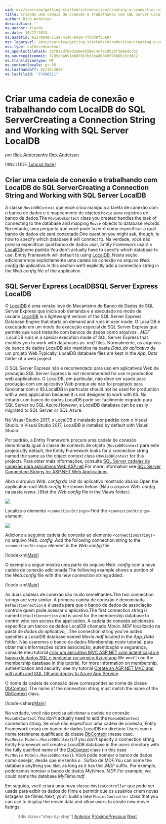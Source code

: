 ```yaml
---
uid: mvc/overview/getting-started/introduction/creating-a-connection-string
title: Criando uma cadeia de conexão e trabalhando com SQL Server LocalDB | Microsoft Docs
author: Rick-Anderson
description: ''
ms.author: riande
ms.date: 10/17/2013
ms.assetid: 6127804d-c1a9-414d-8429-7f3dd0f56e97
msc.legacyurl: /mvc/overview/getting-started/introduction/creating-a-connection-string
msc.type: authoredcontent
ms.openlocfilehash: 20781ad760d3a0e4559ec4c7e18528f3686dcc02
ms.sourcegitcommit: 7709c0a091b8d55b7b33bad8849f7b66b23c3d72
ms.translationtype: MT
ms.contentlocale: pt-BR
ms.lasthandoff: 02/19/2020
ms.locfileid: "77456511"
---
```

# <a name="creating-a-connection-string-and-working-with-sql-server-localdb"></a><span data-ttu-id="804d9-102">Criar uma cadeia de conexão e trabalhando com LocalDB do SQL Server</span><span class="sxs-lookup"><span data-stu-id="804d9-102">Creating a Connection String and Working with SQL Server LocalDB</span></span>

<span data-ttu-id="804d9-103">por [Rick Anderson](https://twitter.com/RickAndMSFT)</span><span class="sxs-lookup"><span data-stu-id="804d9-103">by [Rick Anderson](https://twitter.com/RickAndMSFT)</span></span>

[!INCLUDE [Tutorial Note](index.md)]

## <a name="creating-a-connection-string-and-working-with-sql-server-localdb"></a><span data-ttu-id="804d9-104">Criar uma cadeia de conexão e trabalhando com LocalDB do SQL Server</span><span class="sxs-lookup"><span data-stu-id="804d9-104">Creating a Connection String and Working with SQL Server LocalDB</span></span>

<span data-ttu-id="804d9-105">A classe `MovieDBContext` que você criou manipula a tarefa de conexão com o banco de dados e o mapeamento de objetos `Movie` para registros de banco de dados.</span><span class="sxs-lookup"><span data-stu-id="804d9-105">The `MovieDBContext` class you created handles the task of connecting to the database and mapping `Movie` objects to database records.</span></span> <span data-ttu-id="804d9-106">No entanto, uma pergunta que você pode fazer é como especificar a qual banco de dados ele será conectado.</span><span class="sxs-lookup"><span data-stu-id="804d9-106">One question you might ask, though, is how to specify which database it will connect to.</span></span> <span data-ttu-id="804d9-107">Na verdade, você não precisa especificar qual banco de dados usar, Entity Framework usará o [LocalDB](https://docs.microsoft.com/sql/database-engine/configure-windows/sql-server-2016-express-localdb)como padrão.</span><span class="sxs-lookup"><span data-stu-id="804d9-107">You don't actually have to specify which database to use, Entity Framework will default to using [LocalDB](https://docs.microsoft.com/sql/database-engine/configure-windows/sql-server-2016-express-localdb).</span></span> <span data-ttu-id="804d9-108">Nesta seção, adicionaremos explicitamente uma cadeia de conexão no arquivo *Web. config* do aplicativo.</span><span class="sxs-lookup"><span data-stu-id="804d9-108">In this section we'll explicitly add a connection string in the *Web.config* file of the application.</span></span>

## <a name="sql-server-express-localdb"></a><span data-ttu-id="804d9-109">SQL Server Express LocalDB</span><span class="sxs-lookup"><span data-stu-id="804d9-109">SQL Server Express LocalDB</span></span>

<span data-ttu-id="804d9-110">O [LocalDB](https://docs.microsoft.com/sql/database-engine/configure-windows/sql-server-2016-express-localdb) é uma versão leve do Mecanismo de Banco de Dados de SQL Server Express que inicia sob demanda e é executado no modo de usuário.</span><span class="sxs-lookup"><span data-stu-id="804d9-110">[LocalDB](https://docs.microsoft.com/sql/database-engine/configure-windows/sql-server-2016-express-localdb) is a lightweight version of the SQL Server Express Database Engine that starts on demand and runs in user mode.</span></span> <span data-ttu-id="804d9-111">O LocalDB é executado em um modo de execução especial de SQL Server Express que permite que você trabalhe com bancos de dados como arquivos *. MDF* .</span><span class="sxs-lookup"><span data-stu-id="804d9-111">LocalDB runs in a special execution mode of SQL Server Express that enables you to work with databases as *.mdf* files.</span></span> <span data-ttu-id="804d9-112">Normalmente, os arquivos de banco de dados LocalDB são mantidos na pasta *Data\_do aplicativo* de um projeto Web.</span><span class="sxs-lookup"><span data-stu-id="804d9-112">Typically, LocalDB database files are kept in the *App\_Data* folder of a web project.</span></span>

<span data-ttu-id="804d9-113">O SQL Server Express não é recomendado para uso em aplicativos Web de produção.</span><span class="sxs-lookup"><span data-stu-id="804d9-113">SQL Server Express is not recommended for use in production web applications.</span></span> <span data-ttu-id="804d9-114">O LocalDB, em particular, não deve ser usado para produção com um aplicativo Web porque ele não foi projetado para funcionar com o IIS.</span><span class="sxs-lookup"><span data-stu-id="804d9-114">LocalDB in particular should not be used for production with a web application because it is not designed to work with IIS.</span></span> <span data-ttu-id="804d9-115">No entanto, um banco de dados LocalDB pode ser facilmente migrado para SQL Server ou SQL Azure.</span><span class="sxs-lookup"><span data-stu-id="804d9-115">However, a LocalDB database can be easily migrated to SQL Server or SQL Azure.</span></span>

<span data-ttu-id="804d9-116">No Visual Studio 2017, o LocalDB é instalado por padrão com o Visual Studio.</span><span class="sxs-lookup"><span data-stu-id="804d9-116">In Visual Studio 2017, LocalDB is installed by default with Visual Studio.</span></span>

<span data-ttu-id="804d9-117">Por padrão, a Entity Framework procura uma cadeia de conexão denominada igual à classe de contexto de objeto (`MovieDBContext` para este projeto).</span><span class="sxs-lookup"><span data-stu-id="804d9-117">By default, the Entity Framework looks for a connection string named the same as the object context class (`MovieDBContext` for this project).</span></span> <span data-ttu-id="804d9-118">Para obter mais informações, consulte [SQL Server cadeias de conexão para aplicativos Web ASP.net](https://msdn.microsoft.com/library/jj653752.aspx).</span><span class="sxs-lookup"><span data-stu-id="804d9-118">For more information see [SQL Server Connection Strings for ASP.NET Web Applications](https://msdn.microsoft.com/library/jj653752.aspx).</span></span>

<span data-ttu-id="804d9-119">Abra o arquivo *Web. config da* raiz do aplicativo mostrado abaixo.</span><span class="sxs-lookup"><span data-stu-id="804d9-119">Open the application root *Web.config* file shown below.</span></span> <span data-ttu-id="804d9-120">(Não o arquivo *Web. config* na pasta *views* .)</span><span class="sxs-lookup"><span data-stu-id="804d9-120">(Not the *Web.config* file in the *Views* folder.)</span></span>

![](creating-a-connection-string/_static/image1.png)

<span data-ttu-id="804d9-121">Localize o elemento `<connectionStrings>`:</span><span class="sxs-lookup"><span data-stu-id="804d9-121">Find the `<connectionStrings>` element:</span></span>

![](creating-a-connection-string/_static/image2.png)

<span data-ttu-id="804d9-122">Adicione a seguinte cadeia de conexão ao elemento `<connectionStrings>` no arquivo *Web. config* .</span><span class="sxs-lookup"><span data-stu-id="804d9-122">Add the following connection string to the `<connectionStrings>` element in the *Web.config* file.</span></span>

[!code-xml[Main](creating-a-connection-string/samples/sample1.xml)]

<span data-ttu-id="804d9-123">O exemplo a seguir mostra uma parte do arquivo *Web. config* com a nova cadeia de conexão adicionada:</span><span class="sxs-lookup"><span data-stu-id="804d9-123">The following example shows a portion of the *Web.config* file with the new connection string added:</span></span>

[!code-xml[Main](creating-a-connection-string/samples/sample2.xml)]

<span data-ttu-id="804d9-124">As duas cadeias de conexão são muito semelhantes.</span><span class="sxs-lookup"><span data-stu-id="804d9-124">The two connection strings are very similar.</span></span> <span data-ttu-id="804d9-125">A primeira cadeia de conexão é denominada `DefaultConnection` e é usada para que o banco de dados de associação controle quem pode acessar o aplicativo.</span><span class="sxs-lookup"><span data-stu-id="804d9-125">The first connection string is named `DefaultConnection` and is used for the membership database to control who can access the application.</span></span> <span data-ttu-id="804d9-126">A cadeia de conexão adicionada especifica um banco de dados LocalDB chamado *Movie. MDF* localizado na pasta de *dados do aplicativo\_* .</span><span class="sxs-lookup"><span data-stu-id="804d9-126">The connection string you've added specifies a LocalDB database named *Movie.mdf* located in the *App\_Data* folder.</span></span> <span data-ttu-id="804d9-127">Não usaremos o banco de dados Membership neste tutorial, para obter mais informações sobre associação, autenticação e segurança, consulte meu tutorial [criar um aplicativo MVC ASP.NET com autenticação e banco de dados SQL e implantar no serviço Azure app](https://docs.microsoft.com/aspnet/core/security/authorization/secure-data).</span><span class="sxs-lookup"><span data-stu-id="804d9-127">We won't use the membership database in this tutorial, for more information on membership, authentication and security, see my tutorial [Create an ASP.NET MVC app with auth and SQL DB and deploy to Azure App Service](https://docs.microsoft.com/aspnet/core/security/authorization/secure-data).</span></span>

<span data-ttu-id="804d9-128">O nome da cadeia de conexão deve corresponder ao nome da classe [DbContext](https://msdn.microsoft.com/library/system.data.entity.dbcontext(v=vs.103).aspx) .</span><span class="sxs-lookup"><span data-stu-id="804d9-128">The name of the connection string must match the name of the [DbContext](https://msdn.microsoft.com/library/system.data.entity.dbcontext(v=vs.103).aspx) class.</span></span>

[!code-csharp[Main](creating-a-connection-string/samples/sample3.cs?highlight=15)]

<span data-ttu-id="804d9-129">Na verdade, você não precisa adicionar a cadeia de conexão `MovieDBContext`.</span><span class="sxs-lookup"><span data-stu-id="804d9-129">You don't actually need to add the `MovieDBContext` connection string.</span></span> <span data-ttu-id="804d9-130">Se você não especificar uma cadeia de conexão, Entity Framework criará um banco de dados LocalDB no diretório Users com o nome totalmente qualificado da classe [DbContext](https://msdn.microsoft.com/library/system.data.entity.dbcontext(v=vs.103).aspx) (nesse caso, `MvcMovie.Models.MovieDBContext`).</span><span class="sxs-lookup"><span data-stu-id="804d9-130">If you don't specify a connection string, Entity Framework will create a LocalDB database in the users directory with the fully qualified name of the [DbContext](https://msdn.microsoft.com/library/system.data.entity.dbcontext(v=vs.103).aspx) class (in this case `MvcMovie.Models.MovieDBContext`).</span></span> <span data-ttu-id="804d9-131">Você pode nomear o banco de dados como desejar, desde que ele tenha o *.* Sufixo de MDF.</span><span class="sxs-lookup"><span data-stu-id="804d9-131">You can name the database anything you like, as long as it has the *.MDF* suffix.</span></span> <span data-ttu-id="804d9-132">Por exemplo, poderíamos nomear o banco de dados *Myfilmes. MDF*.</span><span class="sxs-lookup"><span data-stu-id="804d9-132">For example, we could name the database *MyFilms.mdf*.</span></span>

<span data-ttu-id="804d9-133">Em seguida, você criará uma nova classe `MoviesController` que pode ser usada para exibir os dados do filme e permitir que os usuários criem novas listagens de filmes.</span><span class="sxs-lookup"><span data-stu-id="804d9-133">Next, you'll build a new `MoviesController` class that you can use to display the movie data and allow users to create new movie listings.</span></span>

> [!div class="step-by-step"]
> <span data-ttu-id="804d9-134">[Anterior](adding-a-model.md)
> [Próximo](accessing-your-models-data-from-a-controller.md)</span><span class="sxs-lookup"><span data-stu-id="804d9-134">[Previous](adding-a-model.md)
[Next](accessing-your-models-data-from-a-controller.md)</span></span>
